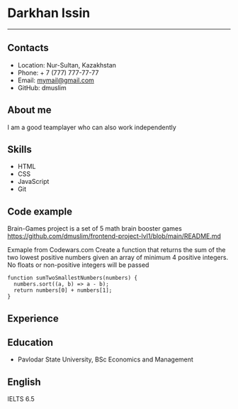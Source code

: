 # Darkhan Issin
***************
## Contacts
* Location: Nur-Sultan, Kazakhstan
* Phone: + 7 (777) 777-77-77
* Email: mymail@gmail.com
* GitHub: dmuslim
## About me
I am a good teamplayer who can also work independently
## Skills
* HTML
* CSS
* JavaScript
* Git
## Code example
Brain-Games project is a set of 5 math brain booster games
https://github.com/dmuslim/frontend-project-lvl1/blob/main/README.md

Exmaple from Codewars.com
Create a function that returns the sum of the two lowest positive numbers given an array of minimum 4 positive integers. No floats or non-positive integers will be passed
```
function sumTwoSmallestNumbers(numbers) {  
  numbers.sort((a, b) => a - b);
  return numbers[0] + numbers[1];
}
```
## Experience
## Education
* Pavlodar State University, BSc Economics and Management
## English
IELTS 6.5
